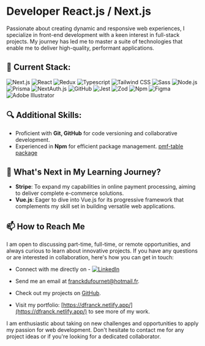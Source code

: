 # Developer React.js / Next.js

Passionate about creating dynamic and responsive web experiences, I specialize in front-end development with a keen interest in full-stack projects. My journey has led me to master a suite of technologies that enable me to deliver high-quality, performant applications.

## 🚀 Current Stack:

![Next.js](https://img.shields.io/badge/Next.js-000000?style=flat-square&logo=next.js&logoColor=white)
![React](https://img.shields.io/badge/React-20232A?style=flat-square&logo=react&logoColor=61DAFB)
![Redux](https://img.shields.io/badge/Redux-593D88?style=flat-square&logo=redux&logoColor=white)
![Typescript](https://img.shields.io/badge/Typescript-3178C6?style=flat-square&logo=typescript&logoColor=white)
![Tailwind CSS](https://img.shields.io/badge/Tailwind_CSS-06B6D4?style=flat-square&logo=tailwind-css&logoColor=white)
![Sass](https://img.shields.io/badge/Sass-CC6699?style=flat-square&logo=sass&logoColor=white)
![Node.js](https://img.shields.io/badge/Node.js-43853D?style=flat-square&logo=node.js&logoColor=white)
![Prisma](https://img.shields.io/badge/Prisma-3982CE?style=flat-square&logo=Prisma&logoColor=white)
![NextAuth.js](https://img.shields.io/badge/NextAuth.js-000000?style=flat-square&logo=next.js&logoColor=white)
![GitHub](https://img.shields.io/badge/GitHub-181717?style=flat-square&logo=github&logoColor=white)
![Jest](https://img.shields.io/badge/Jest-C21325?style=flat-square&logo=jest&logoColor=white)
![Zod](https://img.shields.io/badge/Zod-000000?style=flat-square)
![Npm](https://img.shields.io/badge/Npm-CB3837?style=flat-square&logo=npm&logoColor=white)
![Figma](https://img.shields.io/badge/Figma-F24E1E?style=flat-square&logo=figma&logoColor=white)
![Adobe Illustrator](https://img.shields.io/badge/Adobe_Illustrator-FF9A00?style=flat-square&logo=adobe-illustrator&logoColor=white)

## 🔍 Additional Skills:

- Proficient with **Git, GitHub** for code versioning and collaborative development.
- Experienced in **Npm** for efficient package management. [pmf-table package](https://www.npmjs.com/package/pmf-table)

## 🌱 What's Next in My Learning Journey?

- **Stripe**: To expand my capabilities in online payment processing, aiming to deliver complete e-commerce solutions.
- **Vue.js**: Eager to dive into Vue.js for its progressive framework that complements my skill set in building versatile web applications.

## 📫 How to Reach Me

I am open to discussing part-time, full-time, or remote opportunities, and always curious to learn about innovative projects. If you have any questions or are interested in collaboration, here's how you can get in touch:

- Connect with me directly on - [![LinkedIn](https://img.shields.io/badge/LinkedIn-0077B5?style=for-the-badge&logo=linkedin&logoColor=white)](YourLinkedInURL)



- Send me an email at [franckdufournet@hotmail.fr](mailto:franckdufournet@hotmail.fr).
- Check out my projects on [GitHub](https://github.com/DFranck).
- Visit my portfolio: [https://dfranck.netlify.app/](https://dfranck.netlify.app/) to see more of my work.

I am enthusiastic about taking on new challenges and opportunities to apply my passion for web development. Don't hesitate to contact me for any project ideas or if you're looking for a dedicated collaborator.
